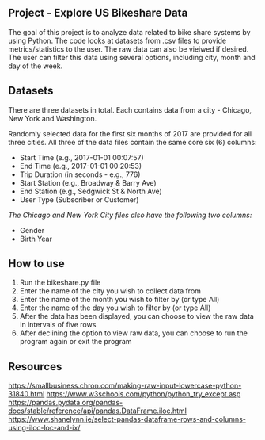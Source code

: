 ## Project - Explore US Bikeshare Data
The goal of this project is to analyze data related to bike share systems by using Python. The code looks at datasets from .csv files to provide metrics/statistics to the user. The raw data can also be vieiwed if desired. The user can filter this data using several options, including city, month and day of the week.

## Datasets
There are three datasets in total. Each contains data from a city - Chicago, New York and Washington. 

Randomly selected data for the first six months of 2017 are provided for all three cities. All three of the data files contain the same core six (6) columns:

 - Start Time (e.g., 2017-01-01 00:07:57)
 - End Time (e.g., 2017-01-01 00:20:53)
 - Trip Duration (in seconds - e.g., 776)
 - Start Station (e.g., Broadway & Barry Ave)
 - End Station (e.g., Sedgwick St & North Ave)
 - User Type (Subscriber or Customer)

*The Chicago and New York City files also have the following two columns:*

 - Gender
 - Birth Year

## How to use

1. Run the bikeshare.py file
2. Enter the name of the city you wish to collect data from
3. Enter the name of the month you wish to filter by (or type All)
4. Enter the name of the day you wish to filter by (or type All)
5. After the data has been displayed, you can choose to view the raw data in intervals of five rows
6. After declining the option to view raw data, you can choose to run the program again or exit the program

## Resources
https://smallbusiness.chron.com/making-raw-input-lowercase-python-31840.html
https://www.w3schools.com/python/python_try_except.asp
https://pandas.pydata.org/pandas-docs/stable/reference/api/pandas.DataFrame.iloc.html
https://www.shanelynn.ie/select-pandas-dataframe-rows-and-columns-using-iloc-loc-and-ix/
